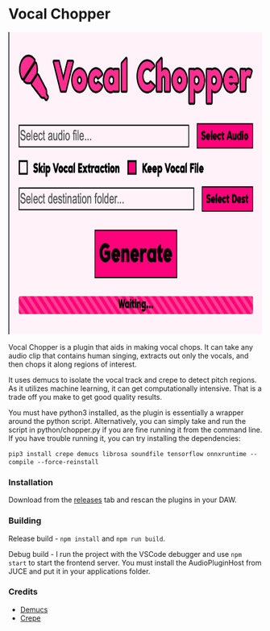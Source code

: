 # Vocal Chopper

<img src="assets/readme.png" height="600">

Vocal Chopper is a plugin that aids in making vocal chops. It can take any audio clip 
that contains human singing, extracts out only the vocals, and then chops it along 
regions of interest. 

It uses demucs to isolate the vocal track and crepe to detect pitch regions. As it 
utilizes machine learning, it can get computationally intensive. That is a trade off you 
make to get good quality results.

You must have python3 installed, as the plugin is essentially a wrapper around the 
python script. Alternatively, you can simply take and run the script in python/chopper.py 
if you are fine running it from the command line. If you have trouble running it, you 
can try installing the dependencies:

```
pip3 install crepe demucs librosa soundfile tensorflow onnxruntime --compile --force-reinstall
```

### Installation

Download from the [releases](https://github.com/Moebits/Vocal-Chopper/releases) tab and rescan the plugins in your DAW.

### Building

Release build - `npm install` and `npm run build`. 

Debug build - I run the project with the VSCode debugger and use `npm start` to start the frontend 
server. You must install the AudioPluginHost from JUCE and put it in your applications folder. 

### Credits

- [Demucs](https://github.com/facebookresearch/demucs)
- [Crepe](https://github.com/marl/crepe)